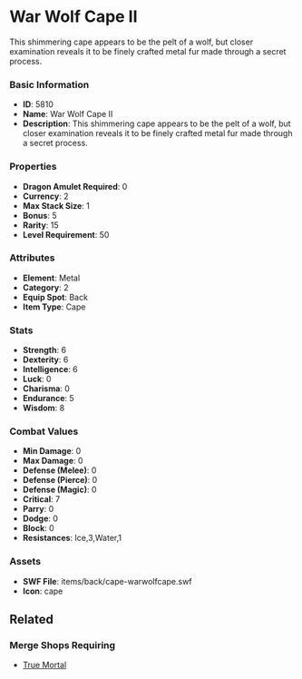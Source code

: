 # War Wolf Cape II

This shimmering cape appears to be the pelt of a wolf, but closer examination reveals it to be finely
crafted metal fur made through a secret process.

### Basic Information

- **ID**: 5810
- **Name**: War Wolf Cape II
- **Description**: This shimmering cape appears to be the pelt of a wolf, but closer examination reveals it to be finely
crafted metal fur made through a secret process.

### Properties

- **Dragon Amulet Required**: 0
- **Currency**: 2
- **Max Stack Size**: 1
- **Bonus**: 5
- **Rarity**: 15
- **Level Requirement**: 50

### Attributes

- **Element**: Metal
- **Category**: 2
- **Equip Spot**: Back
- **Item Type**: Cape

### Stats

- **Strength**: 6
- **Dexterity**: 6
- **Intelligence**: 6
- **Luck**: 0
- **Charisma**: 0
- **Endurance**: 5
- **Wisdom**: 8

### Combat Values

- **Min Damage**: 0
- **Max Damage**: 0
- **Defense (Melee)**: 0
- **Defense (Pierce)**: 0
- **Defense (Magic)**: 0
- **Critical**: 7
- **Parry**: 0
- **Dodge**: 0
- **Block**: 0
- **Resistances**: Ice,3,Water,1

### Assets

- **SWF File**: items/back/cape-warwolfcape.swf
- **Icon**: cape

## Related

### Merge Shops Requiring

- [True Mortal](../merge-shops/93-true-mortal.md)

